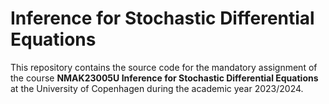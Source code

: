 # Inference for Stochastic Differential Equations

This repository contains the source code for the mandatory assignment of the course **NMAK23005U Inference for Stochastic Differential Equations** at the University of Copenhagen during the academic year 2023/2024.
